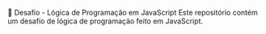 🧠 Desafio - Lógica de Programação em JavaScript
Este repositório contém um desafio de lógica de programação feito em JavaScript.
